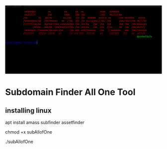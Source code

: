 <p align="center">
  <img src="./subimg.png" alt="light bulb icon">
</p>
<h1 aling="center"> 
 Subdomain Finder All One Tool
</h1>
<h2> 
  installing linux
</h2>
<p>apt install amass subfinder assetfinder</p> 
<p>chmod +x subAllofOne</p>
<p>./subAllofOne</p>
